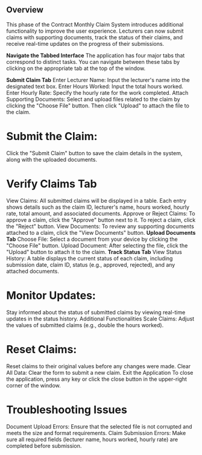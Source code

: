 ## Overview
This phase of the Contract Monthly Claim System introduces additional functionality to improve the user experience. Lecturers can now submit claims with supporting documents, track the status of their claims, and receive real-time updates on the progress of their submissions.

**Navigate the Tabbed Interface**
The application has four major tabs that correspond to distinct tasks. You can navigate between these tabs by clicking on the appropriate tab at the top of the window.

**Submit Claim Tab**
Enter Lecturer Name: Input the lecturer's name into the designated text box.
Enter Hours Worked: Input the total hours worked.
Enter Hourly Rate: Specify the hourly rate for the work completed.
Attach Supporting Documents: Select and upload files related to the claim by clicking the "Choose File" button. Then click "Upload" to attach the file to the claim.
# Submit the Claim:
Click the "Submit Claim" button to save the claim details in the system, along with the uploaded documents.
# Verify Claims Tab
View Claims: All submitted claims will be displayed in a table. Each entry shows details such as the claim ID, lecturer's name, hours worked, hourly rate, total amount, and associated documents.
Approve or Reject Claims: To approve a claim, click the "Approve" button next to it. To reject a claim, click the "Reject" button.
View Documents: To review any supporting documents attached to a claim, click the "View Documents" button.
**Upload Documents Tab**
Choose File: Select a document from your device by clicking the "Choose File" button.
Upload Document: After selecting the file, click the "Upload" button to attach it to the claim.
**Track Status Tab**
View Status History: A table displays the current status of each claim, including submission date, claim ID, status (e.g., approved, rejected), and any attached documents.
# Monitor Updates:
Stay informed about the status of submitted claims by viewing real-time updates in the status history.
Additional Functionalities
Scale Claims: Adjust the values of submitted claims (e.g., double the hours worked).
# Reset Claims:
Reset claims to their original values before any changes were made.
Clear All Data: Clear the form to submit a new claim.
Exit the Application
To close the application, press any key or click the close button in the upper-right corner of the window.

# Troubleshooting Issues
Document Upload Errors: Ensure that the selected file is not corrupted and meets the size and format requirements.
Claim Submission Errors: Make sure all required fields (lecturer name, hours worked, hourly rate) are completed before submission.
